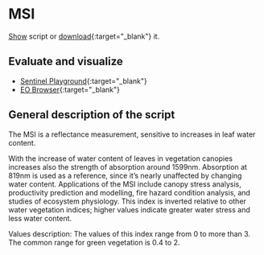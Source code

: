 # MSI

<a href="#" id='togglescript'>Show</a> script or [download](script.js){:target="_blank"} it.
<div id='script_view' style="display:none">
{% highlight javascript %}
      {% include_relative script.js %}
{% endhighlight %}
</div>

## Evaluate and visualize
 - [Sentinel Playground](https://apps.sentinel-hub.com/sentinel-playground/?source=S2&lat=43.514198796857976&lng=16.601028442382812&zoom=11&evalscripturl=https://raw.githubusercontent.com/sentinel-hub/custom-scripts/master/sentinel-2/msi/script.js){:target="_blank"}    
 - [EO Browser](http://apps.sentinel-hub.com/eo-browser/#lat=41.9&lng=12.5&zoom=10&datasource=Sentinel-2%20L1C&time=2017-10-08&preset=CUSTOM&layers=B01,B02,B03&evalscripturl=https://raw.githubusercontent.com/sentinel-hub/customScripts/master/sentinel-2/msi/script.js){:target="_blank"}   


## General description of the script

The MSI is a reflectance measurement, sensitive to increases in leaf water content.

With the increase of water content of leaves in vegetation canopies increases also the strength of absorption around 1599nm. Absorption at 819nm is used as a reference, since it’s nearly unaffected by changing water content. Applications of the MSI include canopy stress analysis, productivity prediction and modelling, fire hazard condition analysis, and studies of ecosystem physiology. This index is inverted relative to other water vegetation indices; higher values indicate greater water stress and less water content.

Values description: The values of this index range from 0 to more than 3. The common range for green vegetation is 0.4 to 2.
